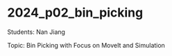 # 2024_p02_bin_picking
Students: Nan Jiang 

Topic: Bin Picking with Focus on MoveIt and Simulation

